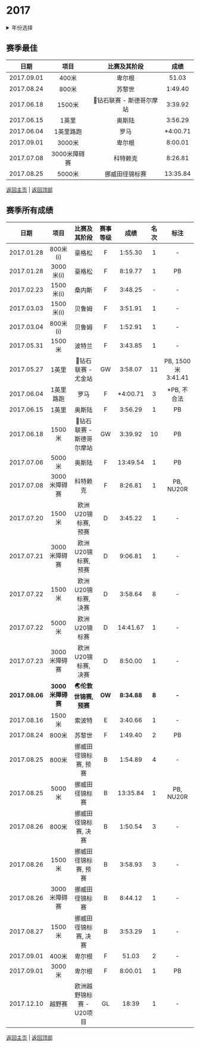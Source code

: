 # 2017

<details>
<summary>年份选择</summary>

- [2024](./2024.md)

- [2023](./2023.md)

- [2022](./2022.md)

- [2021](./2021.md)

- [2020](./2020.md)

- [2019](./2019.md)

- [2018](./2018.md)

- [2019](./2019.md)

- [2018](./2018.md)

- [2017](./2017.md)

- [2016](./2016.md)

- [2015](./2015.md)

- [2014](./2014.md)

</details>

## 赛季最佳

|    日期    |     项目     |       比赛及其阶段       |   成绩   |
| :--------: | :----------: | :----------------------: | :------: |
| 2017.09.01 |    400米     |          卑尔根          |  51.03   |
| 2017.08.24 |    800米     |          苏黎世          | 1:49.40  |
| 2017.06.18 |    1500米    | 💎钻石联赛 - 斯德哥尔摩站 | 3:39.92  |
| 2017.06.15 |    1英里     |          奥斯陆          | 3:56.29  |
| 2017.06.04 |  1英里路跑   |           罗马           | *4:00.71 |
| 2017.09.01 |    3000米    |          卑尔根          | 8:00.01  |
| 2017.07.08 | 3000米障碍赛 |         科特赖克         | 8:26.81  |
| 2017.08.25 |    5000米    |      挪威田径锦标赛      | 13:35.84 |

[返回主页](../Profile.md) | [返回顶部](#2017)

## 赛季所有成绩

|      日期      |       项目       |       比赛及其阶段       | 赛事等级 |    成绩     | 名次  |       标注        |
| :------------: | :--------------: | :----------------------: | :------: | :---------: | :---: | :---------------: |
|   2017.01.28   |     800米(i)     |          豪格松          |    F     |   1:55.30   |   1   |         -         |
|   2017.01.28   |    3000米(i)     |          豪格松          |    F     |   8:19.77   |   1   |        PB         |
|   2017.02.23   |    1500米(i)     |          桑内斯          |    F     |   3:48.25   |   -   |         -         |
|   2017.03.03   |    1500米(i)     |          贝鲁姆          |    F     |   3:51.91   |   1   |         -         |
|   2017.03.04   |     800米(i)     |          贝鲁姆          |    F     |   1:52.91   |   1   |         -         |
|   2017.05.31   |      1500米      |          波特兰          |    F     |   3:43.85   |   1   |         -         |
|   2017.05.27   |      1英里       |    💎钻石联赛 - 尤金站    |    GW    |   3:58.07   |  11   | PB, 1500米3:41.41 |
|   2017.06.04   |    1英里路跑     |           罗马           |    F     |  *4:00.71   |   3   |    *PB, 不合法    |
|   2017.06.15   |      1英里       |          奥斯陆          |    F     |   3:56.29   |   1   |        PB         |
|   2017.06.18   |      1500米      | 💎钻石联赛 - 斯德哥尔摩站 |    GW    |   3:39.92   |  10   |        PB         |
|   2017.07.06   |      5000米      |          奥斯陆          |    F     |  13:49.54   |   1   |        PB         |
|   2017.07.08   |   3000米障碍赛   |         科特赖克         |    F     |   8:26.81   |   1   |     PB, NU20R     |
|   2017.07.20   |      1500米      |   欧洲U20锦标赛, 预赛    |    D     |   3:45.22   |   1   |         -         |
|   2017.07.21   |   3000米障碍赛   |   欧洲U20锦标赛, 预赛    |    D     |   9:06.81   |   1   |         -         |
|   2017.07.22   |      1500米      |   欧洲U20锦标赛, 决赛    |    D     |   3:58.64   |   8   |         -         |
|   2017.07.22   |      5000米      |      欧洲U20锦标赛       |    D     |  14:41.67   |   1   |         -         |
|   2017.07.23   |   3000米障碍赛   |   欧洲U20锦标赛, 决赛    |    D     |   8:50.00   |   1   |         -         |
| **2017.08.06** | **3000米障碍赛** |  **🌏伦敦世锦赛, 预赛**   |  **OW**  | **8:34.88** | **8** |       **-**       |
|   2017.08.16   |      1500米      |          索波特          |    E     |   3:40.66   |   1   |         -         |
|   2017.08.24   |      800米       |          苏黎世          |    F     |   1:49.40   |   2   |        PB         |
|   2017.08.25   |      800米       |   挪威田径锦标赛, 预赛   |    B     |   1:54.89   |   4   |         -         |
|   2017.08.25   |      5000米      |      挪威田径锦标赛      |    B     |  13:35.84   |   1   |     PB, NU20R     |
|   2017.08.26   |      800米       |   挪威田径锦标赛, 决赛   |    B     |   1:50.54   |   3   |         -         |
|   2017.08.26   |      1500米      |   挪威田径锦标赛, 预赛   |    B     |   3:58.93   |   3   |         -         |
|   2017.08.26   |   3000米障碍赛   |      挪威田径锦标赛      |    B     |   8:44.12   |   1   |         -         |
|   2017.08.27   |      1500米      |   挪威田径锦标赛, 决赛   |    B     |   3:53.29   |   1   |         -         |
|   2017.09.01   |      400米       |          卑尔根          |    F     |    51.03    |   2   |         -         |
|   2017.09.01   |      3000米      |          卑尔根          |    F     |   8:00.01   |   1   |        PB         |
|   2017.12.10   |      越野赛      | 欧洲越野锦标赛 - U20项目 |    GL    |    18:39    |   1   |         -         |

[返回主页](../Profile.md) | [返回顶部](#2017)

